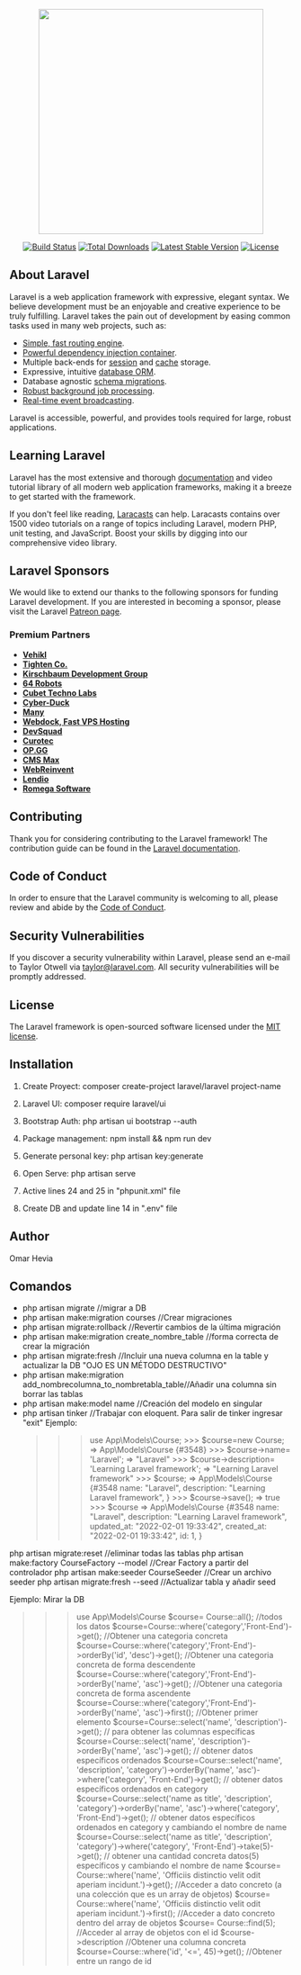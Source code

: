 <p align="center"><a href="https://laravel.com" target="_blank"><img src="https://raw.githubusercontent.com/laravel/art/master/logo-lockup/5%20SVG/2%20CMYK/1%20Full%20Color/laravel-logolockup-cmyk-red.svg" width="400"></a></p>

<p align="center">
<a href="https://travis-ci.org/laravel/framework"><img src="https://travis-ci.org/laravel/framework.svg" alt="Build Status"></a>
<a href="https://packagist.org/packages/laravel/framework"><img src="https://img.shields.io/packagist/dt/laravel/framework" alt="Total Downloads"></a>
<a href="https://packagist.org/packages/laravel/framework"><img src="https://img.shields.io/packagist/v/laravel/framework" alt="Latest Stable Version"></a>
<a href="https://packagist.org/packages/laravel/framework"><img src="https://img.shields.io/packagist/l/laravel/framework" alt="License"></a>
</p>

## About Laravel

Laravel is a web application framework with expressive, elegant syntax. We believe development must be an enjoyable and creative experience to be truly fulfilling. Laravel takes the pain out of development by easing common tasks used in many web projects, such as:

- [Simple, fast routing engine](https://laravel.com/docs/routing).
- [Powerful dependency injection container](https://laravel.com/docs/container).
- Multiple back-ends for [session](https://laravel.com/docs/session) and [cache](https://laravel.com/docs/cache) storage.
- Expressive, intuitive [database ORM](https://laravel.com/docs/eloquent).
- Database agnostic [schema migrations](https://laravel.com/docs/migrations).
- [Robust background job processing](https://laravel.com/docs/queues).
- [Real-time event broadcasting](https://laravel.com/docs/broadcasting).

Laravel is accessible, powerful, and provides tools required for large, robust applications.

## Learning Laravel

Laravel has the most extensive and thorough [documentation](https://laravel.com/docs) and video tutorial library of all modern web application frameworks, making it a breeze to get started with the framework.

If you don't feel like reading, [Laracasts](https://laracasts.com) can help. Laracasts contains over 1500 video tutorials on a range of topics including Laravel, modern PHP, unit testing, and JavaScript. Boost your skills by digging into our comprehensive video library.

## Laravel Sponsors

We would like to extend our thanks to the following sponsors for funding Laravel development. If you are interested in becoming a sponsor, please visit the Laravel [Patreon page](https://patreon.com/taylorotwell).

### Premium Partners

- **[Vehikl](https://vehikl.com/)**
- **[Tighten Co.](https://tighten.co)**
- **[Kirschbaum Development Group](https://kirschbaumdevelopment.com)**
- **[64 Robots](https://64robots.com)**
- **[Cubet Techno Labs](https://cubettech.com)**
- **[Cyber-Duck](https://cyber-duck.co.uk)**
- **[Many](https://www.many.co.uk)**
- **[Webdock, Fast VPS Hosting](https://www.webdock.io/en)**
- **[DevSquad](https://devsquad.com)**
- **[Curotec](https://www.curotec.com/services/technologies/laravel/)**
- **[OP.GG](https://op.gg)**
- **[CMS Max](https://www.cmsmax.com/)**
- **[WebReinvent](https://webreinvent.com/?utm_source=laravel&utm_medium=github&utm_campaign=patreon-sponsors)**
- **[Lendio](https://lendio.com)**
- **[Romega Software](https://romegasoftware.com)**

## Contributing

Thank you for considering contributing to the Laravel framework! The contribution guide can be found in the [Laravel documentation](https://laravel.com/docs/contributions).

## Code of Conduct

In order to ensure that the Laravel community is welcoming to all, please review and abide by the [Code of Conduct](https://laravel.com/docs/contributions#code-of-conduct).

## Security Vulnerabilities

If you discover a security vulnerability within Laravel, please send an e-mail to Taylor Otwell via [taylor@laravel.com](mailto:taylor@laravel.com). All security vulnerabilities will be promptly addressed.

## License

The Laravel framework is open-sourced software licensed under the [MIT license](https://opensource.org/licenses/MIT).

## Installation

1. Create Proyect: composer create-project laravel/laravel project-name 

2. Laravel UI: composer require laravel/ui

3. Bootstrap Auth: php artisan ui bootstrap --auth

4. Package management: npm install && npm run dev

5. Generate personal key: php artisan key:generate

6. Open Serve: php artisan serve

7. Active lines 24 and 25 in "phpunit.xml" file

8. Create DB and update line 14 in ".env" file

## Author

Omar Hevia

## Comandos
- php artisan migrate //migrar a DB
- php artisan make:migration courses //Crear migraciones
- php artisan migrate:rollback //Revertir cambios de la última migración
- php artisan make:migration create_nombre_table //forma correcta de crear la migración
- php artisan migrate:fresh //Incluir una nueva columna en la table y actualizar la DB "OJO ES UN MÉTODO DESTRUCTIVO"
- php artisan make:migration add_nombrecolumna_to_nombretabla_table//Añadir una columna sin borrar las tablas
- php artisan make:model name //Creación del modelo en singular
- php artisan tinker //Trabajar con eloquent. Para salir de tinker ingresar "exit"
    Ejemplo:
     >>> use App\Models\Course;
        >>> $course=new Course;
            => App\Models\Course {#3548}
        >>> $course->name= 'Laravel';
            => "Laravel"
        >>> $course->description= 'Learning Laravel framework';
          => "Learning Laravel framework"
        >>> $course;
            => App\Models\Course {#3548
                name: "Laravel",
                description: "Learning Laravel framework",
            }
        >>> $course->save();
            => true
            >>> $course
            => App\Models\Course {#3548
                name: "Laravel",
                description: "Learning Laravel framework",
                updated_at: "2022-02-01 19:33:42",
                created_at: "2022-02-01 19:33:42",
                id: 1,
            }

php artisan migrate:reset //eliminar todas las tablas
php artisan make:factory CourseFactory --model //Crear Factory a partir del controlador
php artisan make:seeder CourseSeeder //Crear un archivo seeder
php artisan migrate:fresh --seed //Actualizar tabla y añadir seed

Ejemplo: Mirar la DB
>>> use App\Models\Course
>>> $course= Course::all(); //todos los datos
>>> $course=Course::where('category','Front-End')->get(); //Obtener una categoria concreta
>>> $course=Course::where('category','Front-End')->orderBy('id', 'desc')->get(); //Obtener una categoria concreta de forma descendente
>>> $course=Course::where('category','Front-End')->orderBy('name', 'asc')->get(); //Obtener una categoria concreta de forma ascendente
>>> $course=Course::where('category','Front-End')->orderBy('name', 'asc')->first(); //Obtener primer elemento
>>> $course=Course::select('name', 'description')->get(); // para obtener las columnas específicas
>>> $course=Course::select('name', 'description')->orderBy('name', 'asc')->get(); // obtener datos específicos ordenados
>>> $course=Course::select('name', 'description', 'category')->orderBy('name', 'asc')->where('category', 'Front-End')->get(); // obtener datos específicos ordenados en category
>>> $course=Course::select('name as title', 'description', 'category')->orderBy('name', 'asc')->where('category', 'Front-End')->get(); // obtener datos específicos ordenados en category y cambiando el nombre de name
>>> $course=Course::select('name as title', 'description', 'category')->where('category', 'Front-End')->take(5)->get(); // obtener una cantidad concreta datos(5) específicos  y cambiando el nombre de name
>>>$course= Course::where('name', 'Officiis distinctio velit odit aperiam incidunt.')->get(); //Acceder a dato concreto (a una colección que es un array de objetos)
>>>$course= Course::where('name', 'Officiis distinctio velit odit aperiam incidunt.')->first(); //Acceder a dato concreto dentro del array de objetos
>>>$course= Course::find(5); //Acceder al array de objetos con el id
>>>$course->description //Obtener una columna concreta
>>>$course=Course::where('id', '<=', 45)->get(); //Obtener entre un rango de id